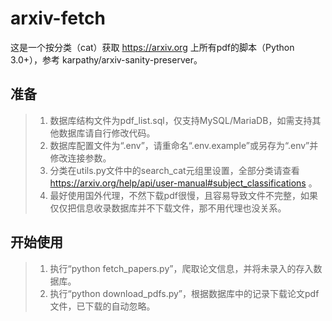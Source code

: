 # arxiv-fetch
这是一个按分类（cat）获取 https://arxiv.org 上所有pdf的脚本（Python 3.0+），参考 karpathy/arxiv-sanity-preserver。

## 准备
> 1. 数据库结构文件为pdf_list.sql，仅支持MySQL/MariaDB，如需支持其他数据库请自行修改代码。
> 2. 数据库配置文件为“.env”，请重命名“.env.example”或另存为“.env”并修改连接参数。
> 3. 分类在utils.py文件中的search_cat元组里设置，全部分类请查看 https://arxiv.org/help/api/user-manual#subject_classifications 。
> 4. 最好使用国外代理，不然下载pdf很慢，且容易导致文件不完整，如果仅仅把信息收录数据库并不下载文件，那不用代理也没关系。
## 开始使用
> 1. 执行“python fetch_papers.py”，爬取论文信息，并将未录入的存入数据库。
> 2. 执行“python download_pdfs.py”，根据数据库中的记录下载论文pdf文件，已下载的自动忽略。